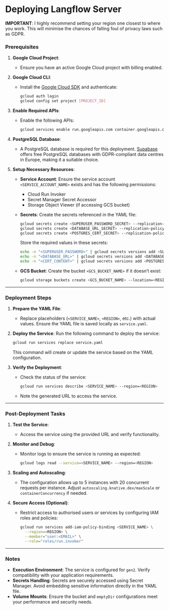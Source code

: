 # Deploying Langflow Server

**IMPORTANT**: I highly recommend setting your region one closest to where you work. This will minimise the chances of falling foul of privacy laws such as GDPR.
### **Prerequisites**

1. **Google Cloud Project**:
   - Ensure you have an active Google Cloud project with billing enabled.

2. **Google Cloud CLI**:
   - Install the [Google Cloud SDK](https://cloud.google.com/sdk/docs/install) and authenticate:
     ```bash
     gcloud auth login
     gcloud config set project [PROJECT_ID]
     ```

3. **Enable Required APIs**:
   - Enable the following APIs:
     ```bash
     gcloud services enable run.googleapis.com container.googleapis.com secretmanager.googleapis.com
     ```

4. **PostgreSQL Database**:
   - A PostgreSQL database is required for this deployment. [Supabase](https://supabase.com/) offers free PostgreSQL databases with GDPR-compliant data centres in Europe, making it a suitable choice. 

5. **Setup Necessary Resources**:
   - **Service Account**:
     Ensure the service account `<SERVICE_ACCOUNT_NAME>` exists and has the following permissions:
     - Cloud Run Invoker
     - Secret Manager Secret Accessor
     - Storage Object Viewer (if accessing GCS bucket)

   - **Secrets**:
     Create the secrets referenced in the YAML file:
     ```bash
     gcloud secrets create <SUPERUSER_PASSWORD_SECRET> --replication-policy="automatic"
     gcloud secrets create <DATABASE_URL_SECRET> --replication-policy="automatic"
     gcloud secrets create <POSTGRES_CERT_SECRET> --replication-policy="automatic"
     ```

     Store the required values in these secrets:
     ```bash
     echo -n "<SUPERUSER_PASSWORD>" | gcloud secrets versions add <SUPERUSER_PASSWORD_SECRET> --data-file=-
     echo -n "<DATABASE_URL>" | gcloud secrets versions add <DATABASE_URL_SECRET> --data-file=-
     echo -n "<CERT_CONTENT>" | gcloud secrets versions add <POSTGRES_CERT_SECRET> --data-file=-
     ```

   - **GCS Bucket**:
     Create the bucket `<GCS_BUCKET_NAME>` if it doesn’t exist:
     ```bash
     gcloud storage buckets create <GCS_BUCKET_NAME> --location=<REGION>
     ```

---

### **Deployment Steps**

1. **Prepare the YAML File**:
   - Replace placeholders (`<SERVICE_NAME>`, `<REGION>`, etc.) with actual values. Ensure the YAML file is saved locally as `service.yaml`.

2. **Deploy the Service**:
   Run the following command to deploy the service:
   ```bash
   gcloud run services replace service.yaml
   ```

   This command will create or update the service based on the YAML configuration.

3. **Verify the Deployment**:
   - Check the status of the service:
     ```bash
     gcloud run services describe <SERVICE_NAME> --region=<REGION>
     ```
   - Note the generated URL to access the service.

---

### **Post-Deployment Tasks**

1. **Test the Service**:
   - Access the service using the provided URL and verify functionality.

2. **Monitor and Debug**:
   - Monitor logs to ensure the service is running as expected:
     ```bash
     gcloud logs read --service=<SERVICE_NAME> --region=<REGION>
     ```

3. **Scaling and Autoscaling**:
   - The configuration allows up to 5 instances with 20 concurrent requests per instance. Adjust `autoscaling.knative.dev/maxScale` or `containerConcurrency` if needed.

4. **Secure Access (Optional)**:
   - Restrict access to authorised users or services by configuring IAM roles and policies:
     ```bash
     gcloud run services add-iam-policy-binding <SERVICE_NAME> \
       --region=<REGION> \
       --member="user:<EMAIL>" \
       --role="roles/run.invoker"
     ```

---

### **Notes**

- **Execution Environment**: The service is configured for `gen2`. Verify compatibility with your application requirements.
- **Secrets Handling**: Secrets are securely accessed using Secret Manager. Avoid embedding sensitive information directly in the YAML file.
- **Volume Mounts**: Ensure the bucket and `emptyDir` configurations meet your performance and security needs.
